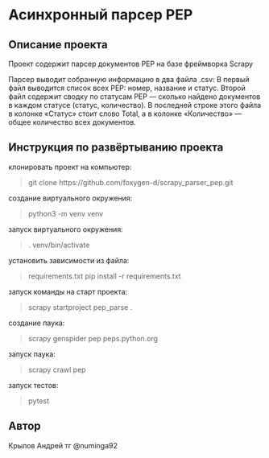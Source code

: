 # Асинхронный парсер PEP
## Описание проекта
Проект содержит парсер документов PEP на базе фреймворка Scrapy

Парсер выводит собранную информацию в два файла .csv:
В первый файл выводится список всех PEP: номер, название и статус.
Второй файл содержит сводку по статусам PEP — сколько найдено документов в каждом статусе (статус, количество). В последней строке этого файла в колонке «Статус» стоит слово Total, а в колонке «Количество» — общее количество всех документов.
## Инструкция по развёртыванию проекта
клонировать проект на компьютер:
<blockquote>git clone https://github.com/foxygen-d/scrapy_parser_pep.git</blockquote>
создание виртуального окружения:
<blockquote>python3 -m venv venv</blockquote>
запуск виртуального окружения:
<blockquote>. venv/bin/activate</blockquote>
установить зависимости из файла:
<blockquote>requirements.txt pip install -r requirements.txt</blockquote>
запуск команды на старт проекта:
<blockquote>scrapy startproject pep_parse .</blockquote>
создание паука:
<blockquote>scrapy genspider pep peps.python.org</blockquote>
запуск паука:
<blockquote>scrapy crawl pep</blockquote>
запуск тестов:
<blockquote>pytest</blockquote>

## Автор 
Крылов Андрей тг @numinga92
